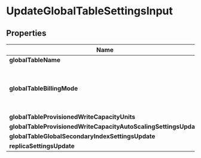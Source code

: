 

# UpdateGlobalTableSettingsInput


## Properties

| Name | Type | Description | Notes |
|------------ | ------------- | ------------- | -------------|
|**globalTableName** | **String** | The name of the global table |  |
|**globalTableBillingMode** | **BillingMode** | &lt;p&gt;The billing mode of the global table. If &lt;code&gt;GlobalTableBillingMode&lt;/code&gt; is not specified, the global table defaults to &lt;code&gt;PROVISIONED&lt;/code&gt; capacity billing mode.&lt;/p&gt; &lt;ul&gt; &lt;li&gt; &lt;p&gt; &lt;code&gt;PROVISIONED&lt;/code&gt; - We recommend using &lt;code&gt;PROVISIONED&lt;/code&gt; for predictable workloads. &lt;code&gt;PROVISIONED&lt;/code&gt; sets the billing mode to &lt;a href&#x3D;\&quot;https://docs.aws.amazon.com/amazondynamodb/latest/developerguide/HowItWorks.ReadWriteCapacityMode.html#HowItWorks.ProvisionedThroughput.Manual\&quot;&gt;Provisioned Mode&lt;/a&gt;.&lt;/p&gt; &lt;/li&gt; &lt;li&gt; &lt;p&gt; &lt;code&gt;PAY_PER_REQUEST&lt;/code&gt; - We recommend using &lt;code&gt;PAY_PER_REQUEST&lt;/code&gt; for unpredictable workloads. &lt;code&gt;PAY_PER_REQUEST&lt;/code&gt; sets the billing mode to &lt;a href&#x3D;\&quot;https://docs.aws.amazon.com/amazondynamodb/latest/developerguide/HowItWorks.ReadWriteCapacityMode.html#HowItWorks.OnDemand\&quot;&gt;On-Demand Mode&lt;/a&gt;. &lt;/p&gt; &lt;/li&gt; &lt;/ul&gt; |  [optional] |
|**globalTableProvisionedWriteCapacityUnits** | **Integer** | The maximum number of writes consumed per second before DynamoDB returns a &lt;code&gt;ThrottlingException.&lt;/code&gt;  |  [optional] |
|**globalTableProvisionedWriteCapacityAutoScalingSettingsUpdate** | [**AutoScalingSettingsUpdate**](AutoScalingSettingsUpdate.md) | Auto scaling settings for managing provisioned write capacity for the global table. |  [optional] |
|**globalTableGlobalSecondaryIndexSettingsUpdate** | [**List&lt;GlobalTableGlobalSecondaryIndexSettingsUpdate&gt;**](GlobalTableGlobalSecondaryIndexSettingsUpdate.md) | Represents the settings of a global secondary index for a global table that will be modified. |  [optional] |
|**replicaSettingsUpdate** | [**List&lt;ReplicaSettingsUpdate&gt;**](ReplicaSettingsUpdate.md) | Represents the settings for a global table in a Region that will be modified. |  [optional] |



